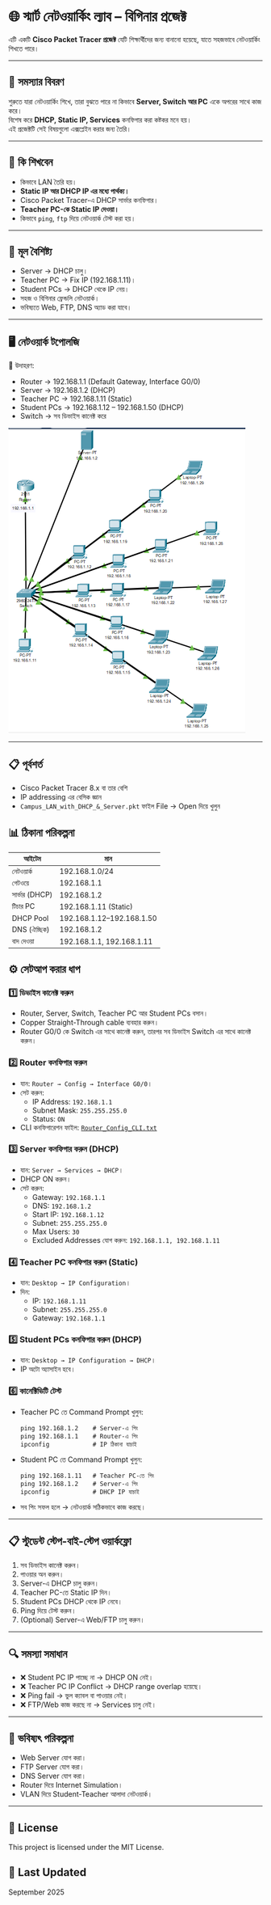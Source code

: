 # 🌐 স্মার্ট নেটওয়ার্কিং ল্যাব – বিগিনার প্রজেক্ট

এটি একটি **Cisco Packet Tracer প্রজেক্ট** যেটি শিক্ষার্থীদের জন্য বানানো হয়েছে, যাতে সহজভাবে নেটওয়ার্কিং শিখতে পারে।

---

## 📌 সমস্যার বিবরণ
শুরুতে যারা নেটওয়ার্কিং শিখে, তারা বুঝতে পারে না কিভাবে **Server, Switch আর PC** একে অপরের সাথে কাজ করে।  
বিশেষ করে **DHCP, Static IP, Services** কনফিগার করা কষ্টকর মনে হয়।  
এই প্রজেক্টটি সেই বিষয়গুলো এক্সপ্লেইন করার জন্য তৈরি।

---

## 🎯 কি শিখবেন
- কিভাবে LAN তৈরি হয়।  
- **Static IP আর DHCP IP এর মধ্যে পার্থক্য।**  
- Cisco Packet Tracer-এ DHCP সার্ভার কনফিগার।  
- **Teacher PC-কে Static IP দেওয়া।**  
- কিভাবে `ping`, `ftp` দিয়ে নেটওয়ার্ক টেস্ট করা হয়।  

---

## 🔑 মূল বৈশিষ্ট্য
- Server → DHCP চালু।  
- Teacher PC → Fix IP (192.168.1.11)।  
- Student PCs → DHCP থেকে IP নেয়।  
- সহজ ও বিগিনার ফ্রেন্ডলি নেটওয়ার্ক।  
- ভবিষ্যতে Web, FTP, DNS অ্যাড করা যাবে।  

---

## 🖥️ নেটওয়ার্ক টপোলজি
📍 উদাহরণ:  
- Router → 192.168.1.1 (Default Gateway, Interface G0/0)  
- Server → 192.168.1.2 (DHCP)  
- Teacher PC → 192.168.1.11 (Static)  
- Student PCs → 192.168.1.12 – 192.168.1.50 (DHCP)  
- Switch → সব ডিভাইস কানেক্ট করে  

![নেটওয়ার্ক টপোলজি](./Components.png)

---


## 📋 পূর্বশর্ত
- Cisco Packet Tracer 8.x বা তার বেশি
- IP addressing এর বেসিক জ্ঞান
- `Campus_LAN_with_DHCP_&_Server.pkt` ফাইল File → Open দিয়ে খুলুন

## 📊 ঠিকানা পরিকল্পনা
| আইটেম | মান |
|--------|-----|
| নেটওয়ার্ক | 192.168.1.0/24 |
| গেটওয়ে | 192.168.1.1 |
| সার্ভার (DHCP) | 192.168.1.2 |
| টিচার PC | 192.168.1.11 (Static) |
| DHCP Pool | 192.168.1.12–192.168.1.50 |
| DNS (ঐচ্ছিক) | 192.168.1.2 |
| বাদ দেওয়া | 192.168.1.1, 192.168.1.11 |

## ⚙️ সেটআপ করার ধাপ

### 1️⃣ ডিভাইস কানেক্ট করুন
- Router, Server, Switch, Teacher PC আর Student PCs বসান।  
- Copper Straight-Through cable ব্যবহার করুন।
- Router G0/0 কে Switch এর সাথে কানেক্ট করুন, তারপর সব ডিভাইস Switch এর সাথে কানেক্ট করুন।  

### 2️⃣ Router কনফিগার করুন
- যান: `Router → Config → Interface G0/0`।  
- সেট করুন:  
  - IP Address: `192.168.1.1`  
  - Subnet Mask: `255.255.255.0`  
  - Status: `ON`
- CLI কনফিগারেশন ফাইল: [`Router_Config_CLI.txt`](./Router_Config_CLI.txt)

### 3️⃣ Server কনফিগার করুন (DHCP)
- যান: `Server → Services → DHCP`।  
- DHCP ON করুন।  
- সেট করুন:  
  - Gateway: `192.168.1.1`  
  - DNS: `192.168.1.2`  
  - Start IP: `192.168.1.12`  
  - Subnet: `255.255.255.0`  
  - Max Users: `30`  
  - Excluded Addresses যোগ করুন: `192.168.1.1, 192.168.1.11`  

### 4️⃣ Teacher PC কনফিগার করুন (Static)
- যান: `Desktop → IP Configuration`।  
- দিন:  
  - IP: `192.168.1.11`  
  - Subnet: `255.255.255.0`  
  - Gateway: `192.168.1.1`  

### 5️⃣ Student PCs কনফিগার করুন (DHCP)
- যান: `Desktop → IP Configuration → DHCP`।  
- IP অটো অ্যাসাইন হবে।  

### 6️⃣ কানেক্টিভিটি টেস্ট
- Teacher PC তে Command Prompt খুলুন:
  ```
  ping 192.168.1.2    # Server-এ পিং
  ping 192.168.1.1    # Router-এ পিং
  ipconfig            # IP ঠিকানা যাচাই
  ```
- Student PC তে Command Prompt খুলুন:
  ```
  ping 192.168.1.11   # Teacher PC-তে পিং
  ping 192.168.1.2    # Server-এ পিং
  ipconfig            # DHCP IP যাচাই
  ```
- সব পিং সফল হলে → নেটওয়ার্ক সঠিকভাবে কাজ করছে।  

---

## 📋 স্টুডেন্ট স্টেপ-বাই-স্টেপ ওয়ার্কফ্লো
1. সব ডিভাইস কানেক্ট করুন।  
2. পাওয়ার অন করুন।  
3. Server-এ DHCP চালু করুন।  
4. Teacher PC-তে Static IP দিন।  
5. Student PCs DHCP থেকে IP নেবে।  
6. Ping দিয়ে টেস্ট করুন।  
7. (Optional) Server-এ Web/FTP চালু করুন।  

---

## 🔍 সমস্যা সমাধান
- ❌ Student PC IP পাচ্ছে না → DHCP ON নেই।  
- ❌ Teacher PC IP Conflict → DHCP range overlap হয়েছে।  
- ❌ Ping fail → ভুল ক্যাবল বা পাওয়ার নেই।  
- ❌ FTP/Web কাজ করছে না → Services চালু নেই।  

---

## 🌟 ভবিষ্যৎ পরিকল্পনা
- Web Server যোগ করা।  
- FTP Server যোগ করা।  
- DNS Server যোগ করা।  
- Router দিয়ে Internet Simulation।  
- VLAN দিয়ে Student-Teacher আলাদা নেটওয়ার্ক।  

---



## 📄 License
This project is licensed under the MIT License.

## 📅 Last Updated
September 2025
